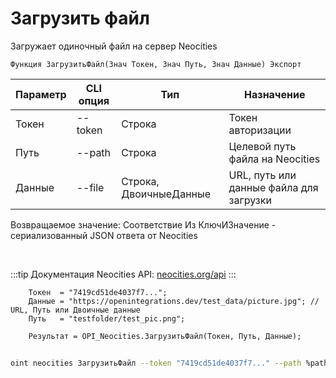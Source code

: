 ﻿---
sidebar_position: 1
---

# Загрузить файл
 Загружает одиночный файл на сервер Neocities



`Функция ЗагрузитьФайл(Знач Токен, Знач Путь, Знач Данные) Экспорт`

  | Параметр | CLI опция | Тип | Назначение |
  |-|-|-|-|
  | Токен | --token | Строка | Токен авторизации |
  | Путь | --path | Строка | Целевой путь файла на Neocities |
  | Данные | --file | Строка, ДвоичныеДанные | URL, путь или данные файла для загрузки |

  
  Возвращаемое значение:   Соответствие Из КлючИЗначение - сериализованный JSON ответа от Neocities

<br/>

:::tip
Документация Neocities API: [neocities.org/api](https://neocities.org/api)
:::
<br/>


```bsl title="Пример кода"
    Токен  = "7419cd51de4037f7...";
    Данные = "https://openintegrations.dev/test_data/picture.jpg"; // URL, Путь или Двоичные данные
    Путь   = "testfolder/test_pic.png";

    Результат = OPI_Neocities.ЗагрузитьФайл(Токен, Путь, Данные);
```



```sh title="Пример команды CLI"
    
oint neocities ЗагрузитьФайл --token "7419cd51de4037f7..." --path %path% --file "https://github.com/Bayselonarrend/OpenIntegrations/raw/main/service/test_data/picture.jpg"

```

```json title="Результат"

```
